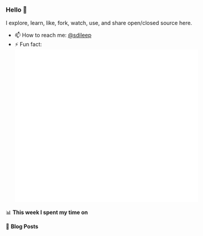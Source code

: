 ### Hello 👋
I explore, learn, like, fork, watch, use, and share open/closed source here.

- 📫 How to reach me: [@sdileep](https://twitter.com/sdileep)
- ⚡ Fun fact:
	<div align="center">
		<!-- <br> -->
		<img src="https://raw.githubusercontent.com/sdileep/sdileep/master/header.svg" width="800" height="400">
		<!-- <a href="https://github.com/sdileep/sdileep/blame/master/header.svg">
			<img src="https://raw.githubusercontent.com/sdileep/sdileep/master/header.svg" width="800" height="400">
		</a> -->
		<!-- <br> -->
	</div>

📊 **This week I spent my time on**
<!--START_SECTION:waka-->
<!--END_SECTION:waka-->

📕 **Blog Posts**
<!-- BLOG-POST-LIST:START -->

<!-- BLOG-POST-LIST:END -->
